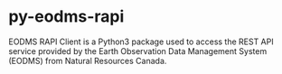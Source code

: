 # py-eodms-rapi
EODMS RAPI Client is a Python3 package used to access the REST API service provided by the Earth Observation Data Management System (EODMS) from Natural Resources Canada.

